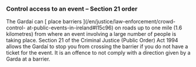 ###  Control access to an event – Section 21 order

The Gardaí can [ place barriers ](/en/justice/law-enforcement/crowd-control-
at-public-events-in-ireland#l15c96) on roads up to one mile (1.6 kilometres)
from where an event involving a large number of people is taking place.
Section 21 of the Criminal Justice (Public Order) Act 1994 allows the Gardaí
to stop you from crossing the barrier if you do not have a ticket for the
event. It is an offence to not comply with a direction given by a Garda at a
barrier.
